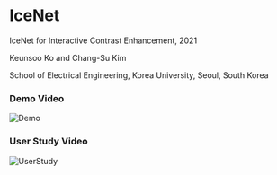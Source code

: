# IceNet
IceNet for Interactive Contrast Enhancement, 2021

Keunsoo Ko and Chang-Su Kim

School of Electrical Engineering, Korea University, Seoul, South Korea

### Demo Video
![Demo](https://github.com/keunsoo-ko/IceNet/blob/main/Access_Demo.gif)

### User Study Video
![UserStudy](https://github.com/keunsoo-ko/IceNet/blob/main/Access_UserStudy.gif)
